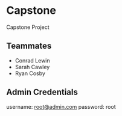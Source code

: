 # Capstone
Capstone Project

## Teammates
* Conrad Lewin
* Sarah Cawley
* Ryan Cosby

## Admin Credentials
username: root@admin.com
password: root
